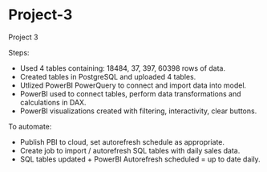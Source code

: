 # Project-3
Project 3

Steps:
- Used 4 tables containing: 18484, 37, 397, 60398 rows of data.
- Created tables in PostgreSQL and uploaded 4 tables.
- Utlized PowerBI PowerQuery to connect and import data into model.
- PowerBI used to connect tables, perform data transformations and calculations in DAX.
- PowerBI visualizations created with filtering, interactivity, clear buttons.

To automate:
- Publish PBI to cloud, set autorefresh schedule as appropriate.
- Create job to import / autorefresh SQL tables with daily sales data.
- SQL tables updated + PowerBI Autorefresh scheduled = up to date daily. 
